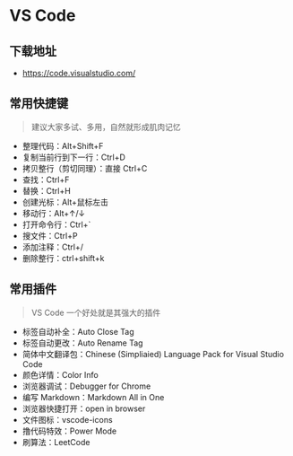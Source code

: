 # VS Code

## 下载地址

- https://code.visualstudio.com/

## 常用快捷键

> 建议大家多试、多用，自然就形成肌肉记忆

- 整理代码：Alt+Shift+F
- 复制当前行到下一行：Ctrl+D
- 拷贝整行（剪切同理）：直接 Ctrl+C
- 查找：Ctrl+F
- 替换：Ctrl+H
- 创建光标：Alt+鼠标左击
- 移动行：Alt+↑/↓
- 打开命令行：Ctrl+`
- 搜文件：Ctrl+P
- 添加注释：Ctrl+/
- 删除整行：ctrl+shift+k

## 常用插件

> VS Code 一个好处就是其强大的插件

- 标签自动补全：Auto Close Tag
- 标签自动更改：Auto Rename Tag
- 简体中文翻译包：Chinese (Simpliaied) Language Pack for Visual Studio Code
- 颜色详情：Color Info
- 浏览器调试：Debugger for Chrome
- 编写 Markdown：Markdown All in One
- 浏览器快捷打开：open in browser
- 文件图标：vscode-icons
- 撸代码特效：Power Mode
- 刷算法：LeetCode
